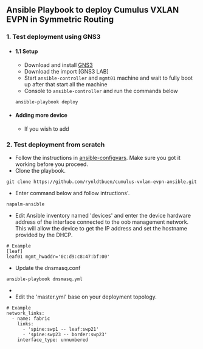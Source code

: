 ## Ansible Playbook to deploy Cumulus VXLAN EVPN in Symmetric Routing

### 1. Test deployment using GNS3
  - #### 1.1 Setup
    - Download and install [GNS3](https://www.gns3.com/software)
    - Download the import [GNS3 LAB]
    - Start `ansible-controller` and `mgmt01` machine and wait to fully boot up after that start all the machine
    - Console to `ansible-controller` and run the commands below
    ```
    ansible-playbook deploy
    ```
  - #### Adding more device
    - If you wish to add


### 2. Test deployment from scratch

- Follow the instructions in [ansible-configvars](https://github.com/rynldtbuen/ansible-configvars.git). Make sure you got it working before you proceed.
- Clone the playbook.
```
git clone https://github.com/rynldtbuen/cumulus-vxlan-evpn-ansible.git
```
- Enter command below and follow intructions'.
```
napalm-ansible
```
- Edit Ansible inventory named 'devices' and enter the device hardware address of the interface connected to the oob management network. This will allow the device to get the IP address and set the hostname provided by the DHCP.
```
# Example
[leaf]
leaf01 mgmt_hwaddr='0c:d9:c8:47:bf:00'
```
- Update the dnsmasq.conf
```
ansible-playbook dnsmasq.yml
```
-
- Edit the 'master.yml' base on your deployment topology.
```
# Example
network_links:
  - name: fabric
    links:
      - 'spine:swp1 -- leaf:swp21'
      - 'spine:swp23 -- border:swp23'
    interface_type: unnumbered
```
